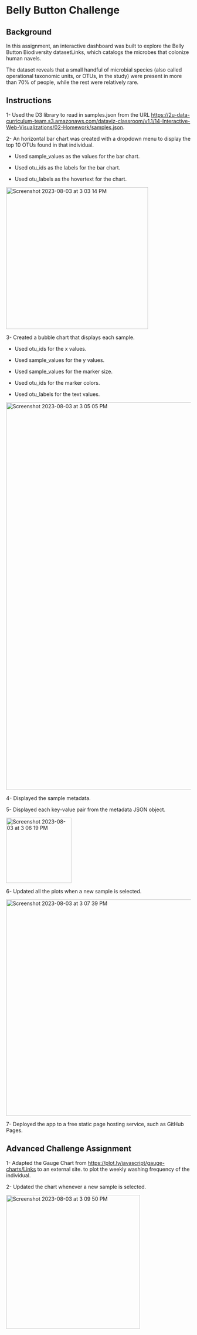 # Belly Button Challenge

## Background
In this assignment, an interactive dashboard was built to explore the Belly Button Biodiversity datasetLinks, which catalogs the microbes that colonize human navels.

The dataset reveals that a small handful of microbial species (also called operational taxonomic units, or OTUs, in the study) were present in more than 70% of people, while the rest were relatively rare.

## Instructions

1- Used the D3 library to read in samples.json from the URL https://2u-data-curriculum-team.s3.amazonaws.com/dataviz-classroom/v1.1/14-Interactive-Web-Visualizations/02-Homework/samples.json.

2- An horizontal bar chart was created with a dropdown menu to display the top 10 OTUs found in that individual.

  - Used sample_values as the values for the bar chart.

  - Used otu_ids as the labels for the bar chart.

  - Used otu_labels as the hovertext for the chart.

<img width="387" alt="Screenshot 2023-08-03 at 3 03 14 PM" src="https://github.com/javsgon/belly-button-challenge/assets/125521896/b90103f0-784f-4a2c-bb07-245d3fcbaba4">

3- Created a bubble chart that displays each sample.

  - Used otu_ids for the x values.

  - Used sample_values for the y values.

  - Used sample_values for the marker size.

  - Used otu_ids for the marker colors.

  - Used otu_labels for the text values.

<img width="1057" alt="Screenshot 2023-08-03 at 3 05 05 PM" src="https://github.com/javsgon/belly-button-challenge/assets/125521896/e349ff09-8ad2-4d4d-b10a-ea0c0532c5c3">


4- Displayed the sample metadata.

5- Displayed each key-value pair from the metadata JSON object.

<img width="178" alt="Screenshot 2023-08-03 at 3 06 19 PM" src="https://github.com/javsgon/belly-button-challenge/assets/125521896/e4f13a7e-dbae-40cc-9f30-12c900c4fd17">


6- Updated all the plots when a new sample is selected.

<img width="590" alt="Screenshot 2023-08-03 at 3 07 39 PM" src="https://github.com/javsgon/belly-button-challenge/assets/125521896/99d67b46-95fb-4b58-ba26-3cbd5fe32327">

7- Deployed the app to a free static page hosting service, such as GitHub Pages.

## Advanced Challenge Assignment

1- Adapted the Gauge Chart from https://plot.ly/javascript/gauge-charts/Links to an external site. to plot the weekly washing frequency of the individual.

2- Updated the chart whenever a new sample is selected.

<img width="365" alt="Screenshot 2023-08-03 at 3 09 50 PM" src="https://github.com/javsgon/belly-button-challenge/assets/125521896/a7c22473-a8dc-4e92-bf5d-8f52f8f660c0">

